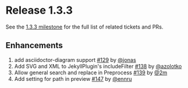 # Release 1.3.3

See the [1.3.3 milestone](https://github.com/sbt/sbt-site/milestone/7?closed=1) for the full list of related tickets and PRs.

## Enhancements

1. add asciidoctor-diagram support [#129](https://github.com/sbt/sbt-site/pull/129) by [@jonas](https://github.com/jonas)
1. Add SVG and XML to JekyllPlugin's includeFilter [#138](https://github.com/sbt/sbt-site/pull/138) by [@azolotko](https://github.com/azolotko)
1. Allow general search and replace in Preprocess [#139](https://github.com/sbt/sbt-site/pull/139) by [@2m](https://github.com/2m)
1. Add setting for path in preview [#147](https://github.com/sbt/sbt-site/pull/147) by [@ennru](https://github.com/ennru)
